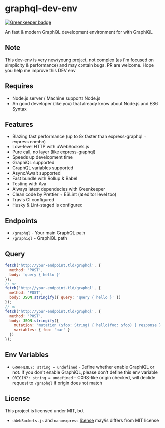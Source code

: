 # graphql-dev-env

[![Greenkeeper badge](https://badges.greenkeeper.io/dalisoft/graphql-dev-env.svg)](https://greenkeeper.io/)

An fast & modern GraphQL development environment for with GraphiQL

## Note

This dev-env is very new/young project, not complex (as i'm focused on simplicity & performance) and may contain bugs. PR are welcome. Hope you help me improve this DEV env

## Requires

- Node.js server / Machine supports Node.js
- An good developer (like you) that already know about Node.js and ES6 Syntax

## Features

- Blazing fast performance (up to 8x faster than express-graphql + express combo)
- Low-level HTTP with uWebSockets.js
- Pure call, no layer (like express-graphql)
- Speeds up development time
- GraphiQL supported
- GraphQL variables supported
- Async/Await supported
- Fast bundle with Rollup & Babel
- Testing with Ava
- Always latest dependecies with Greenkeeper
- Clean code by Prettier + ESLint (at editor level too)
- Travis CI configured
- Husky & Lint-staged is configured

## Endpoints

- `/graphql` - Your main GraphQL path
- `/graphiql` - GraphiQL path

## Query

```js
fetch('http://your-endpoint.tld/graphql', {
  method: 'POST',
  body: 'query { hello }'
});
// or
fetch('http://your-endpoint.tld/graphql', {
  method: 'POST',
  body: JSON.stringify({ query: 'query { hello }' })
});
// or
fetch('http://your-endpoint.tld/graphql', {
  method: 'POST',
  body: JSON.stringify({
    mutation: 'mutation ($foo: String) { hello(foo: $foo) { response } }',
    variables: { foo: 'bar' }
  })
});
```

## Env Variables

- `GRAPHIQL?: string = undefined` - Define whether enable GraphiQL or not. If you don't enable GraphiQL, please don't define this env variable
- `ORIGIN?: string = undefined` - CORS-like origin checked, will declide request to `/graphql` if origin does not match

## License

This project is licensed under MIT, but

- `uWebSockets.js` and `nanoexpress` [license](https://github.com/uNetworking/uWebSockets.js/blob/master/LICENSE) may/is differs from MIT license
